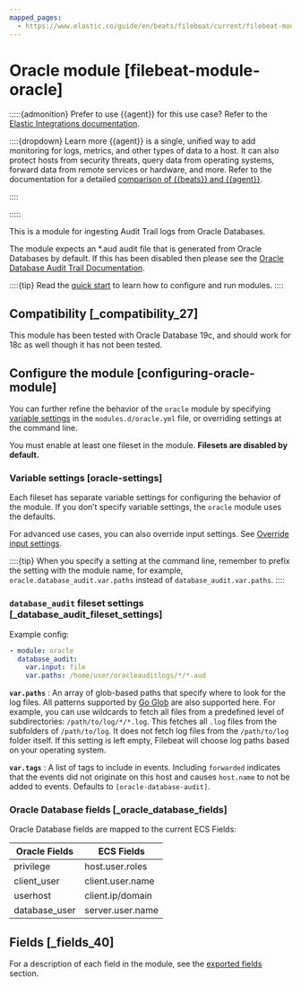 ```yaml
---
mapped_pages:
  - https://www.elastic.co/guide/en/beats/filebeat/current/filebeat-module-oracle.html
---
```


# Oracle module [filebeat-module-oracle]

:::::{admonition} Prefer to use {{agent}} for this use case?
Refer to the [Elastic Integrations documentation](integration-docs://reference/oracle/index.md).

::::{dropdown} Learn more
{{agent}} is a single, unified way to add monitoring for logs, metrics, and other types of data to a host. It can also protect hosts from security threats, query data from operating systems, forward data from remote services or hardware, and more. Refer to the documentation for a detailed [comparison of {{beats}} and {{agent}}](docs-content://reference/fleet/index.md).

::::


:::::


This is a module for ingesting Audit Trail logs from Oracle Databases.

The module expects an *.aud audit file that is generated from Oracle Databases by default. If this has been disabled then please see the [Oracle Database Audit Trail Documentation](https://docs.oracle.com/en/database/oracle/oracle-database/19/dbseg/introduction-to-auditing.html#GUID-8D96829C-9151-4FA4-BED9-831D088F12FF).

::::{tip}
Read the [quick start](/reference/filebeat/filebeat-installation-configuration.md) to learn how to configure and run modules.
::::



## Compatibility [_compatibility_27]

This module has been tested with Oracle Database 19c, and should work for 18c as well though it has not been tested.


## Configure the module [configuring-oracle-module]

You can further refine the behavior of the `oracle` module by specifying [variable settings](#oracle-settings) in the `modules.d/oracle.yml` file, or overriding settings at the command line.

You must enable at least one fileset in the module. **Filesets are disabled by default.**


### Variable settings [oracle-settings]

Each fileset has separate variable settings for configuring the behavior of the module. If you don’t specify variable settings, the `oracle` module uses the defaults.

For advanced use cases, you can also override input settings. See [Override input settings](/reference/filebeat/advanced-settings.md).

::::{tip}
When you specify a setting at the command line, remember to prefix the setting with the module name, for example, `oracle.database_audit.var.paths` instead of `database_audit.var.paths`.
::::



### `database_audit` fileset settings [_database_audit_fileset_settings]

Example config:

```yaml
- module: oracle
  database_audit:
    var.input: file
    var.paths: /home/user/oracleauditlogs/*/*.aud
```

**`var.paths`**
:   An array of glob-based paths that specify where to look for the log files. All patterns supported by [Go Glob](https://golang.org/pkg/path/filepath/#Glob) are also supported here. For example, you can use wildcards to fetch all files from a predefined level of subdirectories: `/path/to/log/*/*.log`. This fetches all `.log` files from the subfolders of `/path/to/log`. It does not fetch log files from the `/path/to/log` folder itself. If this setting is left empty, Filebeat will choose log paths based on your operating system.

**`var.tags`**
:   A list of tags to include in events. Including `forwarded` indicates that the events did not originate on this host and causes `host.name` to not be added to events. Defaults to `[oracle-database-audit]`.


### Oracle Database fields [_oracle_database_fields]

Oracle Database fields are mapped to the current ECS Fields:

| Oracle Fields | ECS Fields |
| --- | --- |
| privilege | host.user.roles |
| client_user | client.user.name |
| userhost | client.ip/domain |
| database_user | server.user.name |


## Fields [_fields_40]

For a description of each field in the module, see the [exported fields](/reference/filebeat/exported-fields-oracle.md) section.
